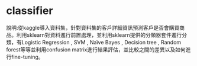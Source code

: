 # classifier
說明:從kaggle導入資料集，針對資料集的客戶詳細資訊預測客戶是否會購買商品。利用sklearn對資料進行前置處理，並利用sklearn提供的分類器套件進行分類，有Logistic Regression , SVM , Naïve Bayes , Decision tree , Random forest等等並利用confusion matrix進行結果評估，並比較之間的差異以及如何進行fine-tuning。
